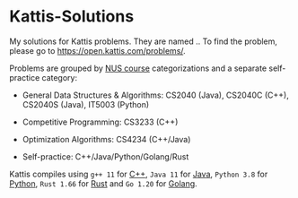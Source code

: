 # Kattis-Solutions

My solutions for Kattis problems. They are named <problemname>.<languagefile>. To find the problem, please go to https://open.kattis.com/problems/<problemname>.

Problems are grouped by [NUS course](https://nus.kattis.com/courses) categorizations and a separate self-practice category:

* General Data Structures & Algorithms: CS2040 (Java), CS2040C (C++), CS2040S (Java), IT5003 (Python)

* Competitive Programming: CS3233 (C++)

* Optimization Algorithms: CS4234 (C++/Java)

* Self-practice: C++/Java/Python/Golang/Rust

Kattis compiles using `g++ 11` for [C++](https://open.kattis.com/languages/cpp), `Java 11` for [Java](https://open.kattis.com/languages/java), `Python 3.8` for [Python](https://open.kattis.com/languages/python3), `Rust 1.66` for [Rust](https://open.kattis.com/languages/rust) and `Go 1.20` for [Golang](https://open.kattis.com/languages/go).
